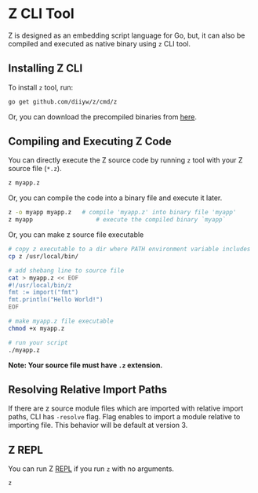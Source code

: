 # Z CLI Tool

Z is designed as an embedding script language for Go, but, it can also be
compiled and executed as native binary using `z` CLI tool.

## Installing Z CLI

To install `z` tool, run:

```bash
go get github.com/diiyw/z/cmd/z
```

Or, you can download the precompiled binaries from
[here](https://github.com/diiyw/z/releases/latest).

## Compiling and Executing Z Code

You can directly execute the Z source code by running `z` tool with
your Z source file (`*.z`).

```bash
z myapp.z
```

Or, you can compile the code into a binary file and execute it later.

```bash
z -o myapp myapp.z   # compile 'myapp.z' into binary file 'myapp'
z myapp                  # execute the compiled binary `myapp`
```

Or, you can make z source file executable

```bash
# copy z executable to a dir where PATH environment variable includes
cp z /usr/local/bin/

# add shebang line to source file
cat > myapp.z << EOF
#!/usr/local/bin/z
fmt := import("fmt")
fmt.println("Hello World!")
EOF

# make myapp.z file executable
chmod +x myapp.z

# run your script
./myapp.z
```

**Note: Your source file must have `.z` extension.**

## Resolving Relative Import Paths

If there are z source module files which are imported with relative import
paths, CLI has `-resolve` flag. Flag enables to import a module relative to
importing file. This behavior will be default at version 3.

## Z REPL

You can run Z [REPL](https://en.wikipedia.org/wiki/Read–eval–print_loop)
if you run `z` with no arguments.

```bash
z
```

